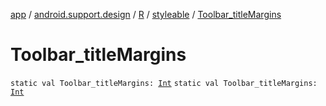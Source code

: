 [app](../../../index.md) / [android.support.design](../../index.md) / [R](../index.md) / [styleable](index.md) / [Toolbar_titleMargins](.)

# Toolbar_titleMargins

`static val Toolbar_titleMargins: `[`Int`](https://kotlinlang.org/api/latest/jvm/stdlib/kotlin/-int/index.html)
`static val Toolbar_titleMargins: `[`Int`](https://kotlinlang.org/api/latest/jvm/stdlib/kotlin/-int/index.html)